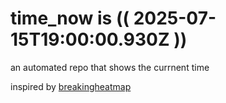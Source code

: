 # time_now is (( 2025-07-15T19:00:00.930Z ))

an automated repo that shows the currnent time

inspired by [breakingheatmap](https://github.com/breakingheatmap/breakingheatmap)